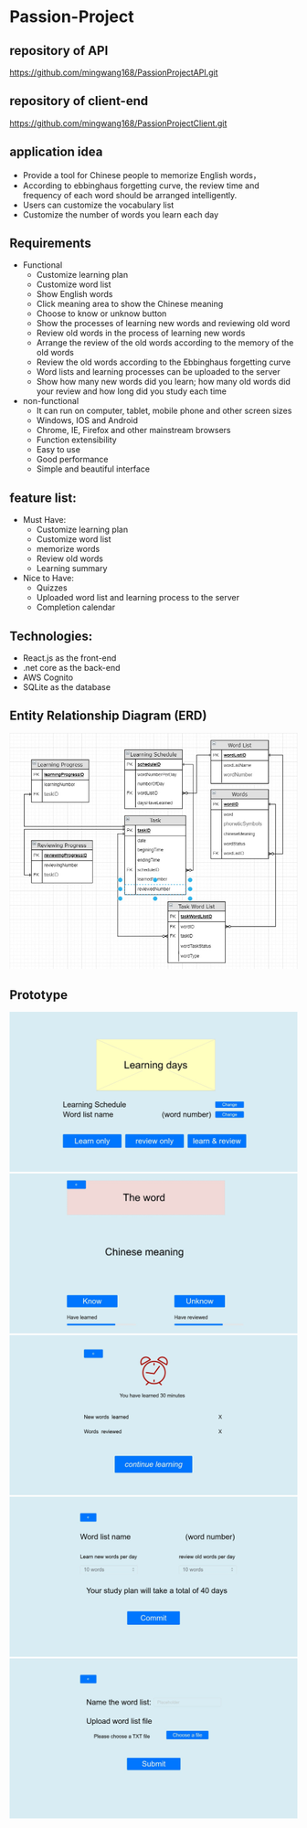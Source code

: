 ﻿# Passion-Project
## repository of API
https://github.com/mingwang168/PassionProjectAPI.git
## repository of client-end
https://github.com/mingwang168/PassionProjectClient.git
## application idea
* Provide a tool for Chinese people to memorize English words，
* According to ebbinghaus forgetting curve, the review time and frequency of each word should be arranged intelligently.
* Users can customize the vocabulary list
* Customize the number of words you learn each day
## Requirements
* Functional
  * Customize learning plan
  * Customize word list
  * Show English words 
  * Click meaning area to show the Chinese meaning
  * Choose to know or unknow button
  * Show the processes of learning new words and reviewing old word
  * Review old words in the process of learning new words
  * Arrange the review of the old words according to the memory of the old words
  * Review the old words according to the Ebbinghaus forgetting curve
  * Word lists and learning processes can be uploaded to the server
  * Show how many new words did you learn; how many old words did your review and how long did you study each time
* non-functional
  * It can run on computer, tablet, mobile phone and other screen sizes
  * Windows, IOS and Android
  * Chrome, IE, Firefox and other mainstream browsers
  * Function extensibility
  * Easy to use
  * Good performance
  * Simple and beautiful interface
## feature list:
* Must Have:
  * Customize learning plan
  * Customize word list
  * memorize words
  * Review old words
  * Learning summary
* Nice to Have:
  * Quizzes
  * Uploaded word list and learning process to the server
  * Completion calendar
## Technologies:
* React.js as the front-end
* .net core as the back-end
* AWS Cognito
* SQLite as the database
## Entity Relationship Diagram (ERD)
![](https://github.com/mingwang168/Passion-Project/raw/master/PassionProject2.JPG) 
## Prototype
![](https://github.com/mingwang168/Passion-Project/raw/master/1-Screen.jpg) 
![](https://github.com/mingwang168/Passion-Project/raw/master/2-Screen.jpg) 
![](https://github.com/mingwang168/Passion-Project/raw/master/3-Screen.jpg) 
![](https://github.com/mingwang168/Passion-Project/raw/master/4-Screen.jpg) 
![](https://github.com/mingwang168/Passion-Project/raw/master/5-Screen.jpg) 
